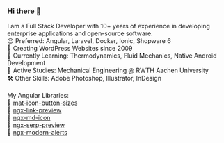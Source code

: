 ### Hi there 👋

I am a Full Stack Developer with 10+ years of experience in developing enterprise applications and open-source software.<br>
😍 Preferred: Angular, Laravel, Docker, Ionic, Shopware 6<br>
🐢 Creating WordPress Websites since 2009<br>
📖 Currently Learning: Thermodynamics, Fluid Mechanics, Native Android Development<br>
📖 Active Studies: Mechanical Engineering @ RWTH Aachen University<br>
🛠 Other Skills: Adobe Photoshop, Illustrator, InDesign<br>
<br>
My Angular Libraries:<br>
🧩 [mat-icon-button-sizes](/btxtiger/mat-icon-button-sizes)<br>
🧩 [ngx-link-preview](/btxtiger/ngx-link-preview)<br>
🧩 [ngx-md-icon](/btxtiger/ngx-md-icon)<br>
🧩 [ngx-serp-preview](/btxtiger/ngx-serp-preview)<br>
🧩 [ngx-modern-alerts](/btxtiger/ngx-modern-alerts)<br>


<!--
**btxtiger/btxtiger** is a ✨ _special_ ✨ repository because its `README.md` (this file) appears on your GitHub profile.

Here are some ideas to get you started:

- 🔭 I’m currently working on ...
- 🌱 I’m currently learning ...
- 👯 I’m looking to collaborate on ...
- 🤔 I’m looking for help with ...
- 💬 Ask me about ...
- 📫 How to reach me: ...
- 😄 Pronouns: ...
- ⚡ Fun fact: ...
-->
